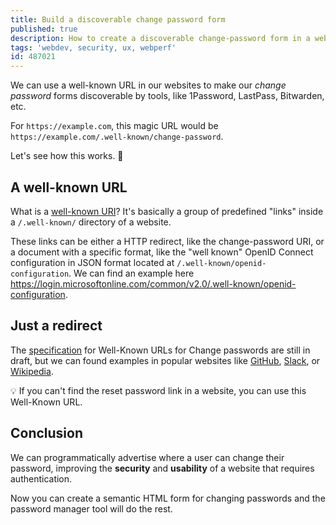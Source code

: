 ```yaml
---
title: Build a discoverable change password form
published: true
description: How to create a discoverable change-password form in a website.
tags: 'webdev, security, ux, webperf'
id: 487021
---
```


We can use a well-known URL in our websites to make our _change password_ forms discoverable by tools, like 1Password, LastPass, Bitwarden, etc.

For `https://example.com`, this magic URL would be `https://example.com/.well-known/change-password`.

Let's see how this works. 💪

## A well-known URL

What is a [well-known URI](https://ldapwiki.com/wiki/Well-Known%20URIs)? It's basically a group of predefined "links" inside a `/.well-known/` directory of a website.

These links can be either a HTTP redirect, like the change-password URI, or a document with a specific format, like the "well known" OpenID Connect configuration in JSON format located at `/.well-known/openid-configuration`. We can find an example here <https://login.microsoftonline.com/common/v2.0/.well-known/openid-configuration>.

## Just a redirect

The [specification](https://w3c.github.io/webappsec-change-password-url/) for Well-Known URLs for Change passwords are still in draft, but we can found examples in popular websites like [GitHub](https://github.com/.well-known/change-password), [Slack](https://slack.com/.well-known/change-password), or [Wikipedia](https://wikipedia.org/.well-known/change-password).

💡 If you can't find the reset password link in a website, you can use this Well-Known URL.

## Conclusion

We can programmatically advertise where a user can change their password, improving the **security** and **usability** of a website that requires authentication.

Now you can create a semantic HTML form for changing passwords and the password manager tool will do the rest.
